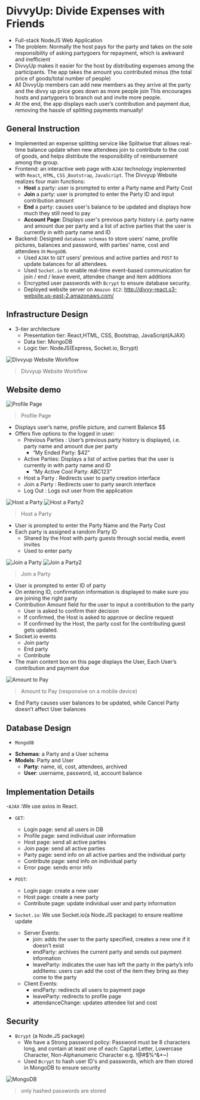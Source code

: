 # DivvyUp: Divide Expenses with Friends
- Full-stack NodeJS Web Application
- The problem: Normally the host pays for the party and takes on the sole responsibility of asking partygoers for repayment, which is awkward and inefficient
- DivvyUp makes it easier for the host by distributing expenses among the participants. The app takes the amount you contributed minus (the total price of goods/total number of people)
- All DivvyUp members can add new members as they arrive at the party and the divvy up price goes down as more people join
This encourages hosts and partygoers to branch out and invite more people. 
- At the end, the app displays each user’s contribution and payment due, removing the hassle of splitting payments manually!

## General Instruction
- Implemented an expense splitting service like Splitwise that allows real-time balance update when new attendees join to contribute to the cost of goods, and helps distribute the responsibility of reimbursement among the group. 
- Frontend: an interactive web page with `AJAX` technology implemented with `React`, `HTML`, `CSS` ,`Bootstrap`, `JavaScript`. The Divvyup Website realizes four main functions:
   * **Host** a party: user is prompted to enter a Party name and Party Cost
   * **Join** a party: user is prompted to enter the Party ID and input contribution amount
   * **End** a party: causes user's balance to be updated and displays how much they still need to pay
   * **Account Page**: Displays user's previous party history i.e. party name and amount due per party and a list of active parties that the user is currently in with party name and ID
- Backend: Designed `database schemas` to store users’ name, profile pictures, balances and password, with parties’ name, cost and attendees in `MongoDB`.
  * Used `AJAX` to `GET` users’ previous and active parties and `POST` to update balances for all attendees.
  * Used `Socket.io` to enable real-time event-based communication for join / end / leave event, attendee change and item additions
  * Encrypted user passwords with `Bcrypt` to ensure database security.
  * Deployed website server on `Amazon EC2`: http://divvy-react.s3-website.us-east-2.amazonaws.com/
 
## Infrastructure Design
- 3-tier architecture
   * Presentation tier: React,HTML, CSS, Bootstrap, JavaScript(AJAX)
   * Data tier: MongoDB
   * Logic tier: NodeJS(Express, Socket.io, Bcrypt)

![Divvyup Website Workflow](http://i.imgur.com/LvDX7h7.png)
> Divvyup Website Workflow

## Website demo
![Profile Page](https://i.imgur.com/0D3ENvr.png)
> Profile Page
- Displays user’s name, profile picture, and current Balance $$
- Offers five options to the logged in user:
  * Previous Parties : User’s previous party history is displayed, i.e. party name and amount due per party
      * “My Ended Party: $42”
  * Active Parties: Displays a list of active parties that the user is currently in with party name and ID
      * “My Active Cool Party: ABC123”
  * Host a Party : Redirects user to party creation interface
  * Join a Party : Redirects user to party search interface
  *  Log Out : Logs out user from the application

![Host a Party](https://i.imgur.com/Va1zBSt.png)
![Host a Party2](https://i.imgur.com/C1NdhhF.png)
> Host a Party
- User is prompted to enter the Party Name and the Party Cost
- Each party is assigned a random Party ID 
   * Shared by the Host with party guests through social media, event invites
   * Used to enter party

![Join a Party](https://i.imgur.com/FRBxVGu.png)
![Join a Party2](https://i.imgur.com/ZmfpAA4.png)
> Join a Party
- User is prompted to enter ID of party
- On entering ID, confirmation information is displayed to make sure you are joining the right party
- Contribution Amount field for the user to input a contribution to the party
    * User is asked to confirm their decision
    * If confirmed, the Host is asked to approve or decline request
    * If confirmed by the Host, the party cost for the contributing guest gets updated.
 - Socket.io events
    * Join party
    * End party
    * Contribute 
 - The main content box on this page displays the User, Each User’s contribution and payment due

![Amount to Pay](https://i.imgur.com/DTQENCD.png)
> Amount to Pay (responsive on a mobile device)
- End Party causes user balances to be updated, while Cancel Party doesn’t affect User balances 

## Database Design
- `MongoDB`
* **Schemas**: a Party and a User schema
* **Models**: Party and User
	* **Party**: name, id, cost, attendees, archived
	* **User**: username, password, id, account balance
    
## Implementation Details
-`AJAX` :We use axios in React.
 - `GET`:
 	* Login page: send all users in DB
	* Profile page: send individual user information
	* Host page: send all active parties
	* Join page: send all active parties
	* Party page: send info on all active parties and the individual party
	* Contribute page: send info on individual party
	* Error page: sends error info
- `POST`:
	* Login page: create a new user
	* Host page: create a new party
	* Contribute page: update individual user and party information
	
- `Socket.io`: We use Socket.io(a Node.JS package) to ensure realtime update
  - Server Events:
	* join: adds the user to the party specified, creates a new one if it doesn’t exist
	* endParty: archives the current party and sends out payment information
	* leaveParty: indicates the user has left the party in the party’s info
	addItems: users can add the cost of the item they bring as they come to the party
  - Client Events:
	* endParty: redirects all users to payment page
	* leaveParty: redirects to profile page
	* attendanceChange: updates attendee list and cost

## Security
- `Bcrypt` (a Node.JS package)
  * We have a Strong password policy: Password must be 8 characters long, and contain at least one of each: Capital Letter, Lowercase Character, Non-Alphanumeric Character e.g. !@#$%^&*~)
  * Used `Bcrypt` to hash user ID's and passwords, which are then stored in MongoDB to ensure security
  
![MongoDB](https://i.imgur.com/273gw4F.png)
 > only hashed passwords are stored
